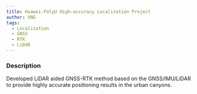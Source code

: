 ```yaml
---
title: Huawei-PolyU High-accuracy Localization Project
author: XNG
tags:
  - Localization
  - GNSS
  - RTK
  - LiDAR
---
```


### Description
Developed LiDAR aided GNSS-RTK method based on the GNSS/IMU/LiDAR to provide highly accurate positioning results in the urban canyons.
